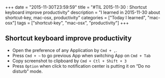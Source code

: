 +++
date = "2015-11-30T23:59:59"
title = "#TIL 2015-11-30 : Shortcut keyboard improve productivity"
description = "I learned in 2015-11-30 about shortcut-key, mac-osx, productivity"
categories = ["Today I learned", "mac-osx"]
tags = ["shortcut-key", "mac-osx", "productivity"]
+++



## Shortcut keyboard improve productivity

- Open the preference of any Application by `Cmd + ,`.
- Press `Cmd + ~` to go previous App when switching App on `Cmd + Tab`
- Copy screenshot to clipboard by `Cmd + Ctl + Shift + 3`
- Press `Option` when click to notification center is putting it on “Do no disturb” mode.
